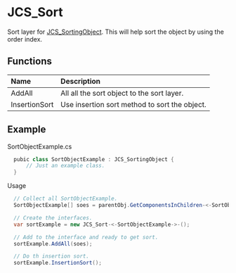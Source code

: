# JCS_Sort

Sort layer for [JCS_SortingObject](?page=Interfaces_sl_JCS_SortingObject).
This will help sort the object by using the order index.

## Functions

| Name | Description |
|:---|:---|
| AddAll | All all the sort object to the sort layer. |
| InsertionSort | Use insertion sort method to sort the object. |

## Example

SortObjectExample.cs

```cs
  pubic class SortObjectExample : JCS_SortingObject {
      // Just an example class.
  }
```

Usage

```cs
  // Collect all SortObjectExample.
  SortObjectExample[] soes = parentObj.GetComponentsInChildren-<-SortObjectExample->-();

  // Create the interfaces.
  var sortExample = new JCS_Sort-<-SortObjectExample->-();

  // Add to the interface and ready to get sort.
  sortExample.AddAll(soes);

  // Do th insertion sort.
  sortExample.InsertionSort();
```
